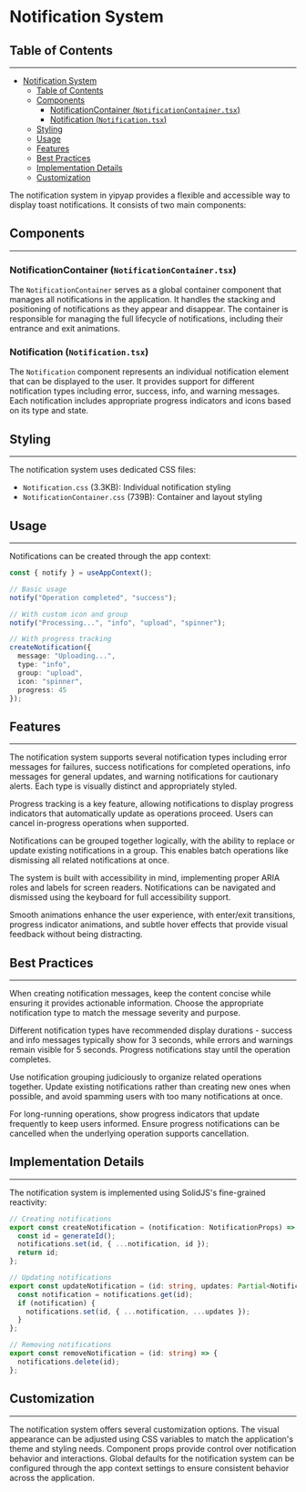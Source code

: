 # Notification System

## Table of Contents

---

- [Notification System](#notification-system)
  - [Table of Contents](#table-of-contents)
  - [Components](#components)
    - [NotificationContainer (`NotificationContainer.tsx`)](#notificationcontainer-notificationcontainertsx)
    - [Notification (`Notification.tsx`)](#notification-notificationtsx)
  - [Styling](#styling)
  - [Usage](#usage)
  - [Features](#features)
  - [Best Practices](#best-practices)
  - [Implementation Details](#implementation-details)
  - [Customization](#customization)

The notification system in yipyap provides a flexible and accessible way to display toast notifications. It consists of two main components:

## Components

---

### NotificationContainer (`NotificationContainer.tsx`)

The `NotificationContainer` serves as a global container component that manages all notifications in the application. It handles the stacking and positioning of notifications as they appear and disappear. The container is responsible for managing the full lifecycle of notifications, including their entrance and exit animations.

### Notification (`Notification.tsx`)

The `Notification` component represents an individual notification element that can be displayed to the user. It provides support for different notification types including error, success, info, and warning messages. Each notification includes appropriate progress indicators and icons based on its type and state.

## Styling

---

The notification system uses dedicated CSS files:

- `Notification.css` (3.3KB): Individual notification styling
- `NotificationContainer.css` (739B): Container and layout styling

## Usage

---

Notifications can be created through the app context:

```typescript
const { notify } = useAppContext();

// Basic usage
notify("Operation completed", "success");

// With custom icon and group
notify("Processing...", "info", "upload", "spinner");

// With progress tracking
createNotification({
  message: "Uploading...",
  type: "info",
  group: "upload",
  icon: "spinner",
  progress: 45
});
```

## Features

---

The notification system supports several notification types including error messages for failures, success notifications for completed operations, info messages for general updates, and warning notifications for cautionary alerts. Each type is visually distinct and appropriately styled.

Progress tracking is a key feature, allowing notifications to display progress indicators that automatically update as operations proceed. Users can cancel in-progress operations when supported.

Notifications can be grouped together logically, with the ability to replace or update existing notifications in a group. This enables batch operations like dismissing all related notifications at once.

The system is built with accessibility in mind, implementing proper ARIA roles and labels for screen readers. Notifications can be navigated and dismissed using the keyboard for full accessibility support.

Smooth animations enhance the user experience, with enter/exit transitions, progress indicator animations, and subtle hover effects that provide visual feedback without being distracting.

## Best Practices

---

When creating notification messages, keep the content concise while ensuring it provides actionable information. Choose the appropriate notification type to match the message severity and purpose.

Different notification types have recommended display durations - success and info messages typically show for 3 seconds, while errors and warnings remain visible for 5 seconds. Progress notifications stay until the operation completes.

Use notification grouping judiciously to organize related operations together. Update existing notifications rather than creating new ones when possible, and avoid spamming users with too many notifications at once.

For long-running operations, show progress indicators that update frequently to keep users informed. Ensure progress notifications can be cancelled when the underlying operation supports cancellation.

## Implementation Details

---

The notification system is implemented using SolidJS's fine-grained reactivity:

```typescript
// Creating notifications
export const createNotification = (notification: NotificationProps) => {
  const id = generateId();
  notifications.set(id, { ...notification, id });
  return id;
};

// Updating notifications
export const updateNotification = (id: string, updates: Partial<NotificationProps>) => {
  const notification = notifications.get(id);
  if (notification) {
    notifications.set(id, { ...notification, ...updates });
  }
};

// Removing notifications
export const removeNotification = (id: string) => {
  notifications.delete(id);
};
```

## Customization

---

The notification system offers several customization options. The visual appearance can be adjusted using CSS variables to match the application's theme and styling needs. Component props provide control over notification behavior and interactions. Global defaults for the notification system can be configured through the app context settings to ensure consistent behavior across the application.
